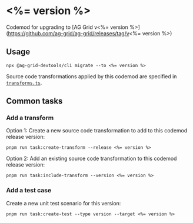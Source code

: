 # <%= version %>

Codemod for upgrading to [AG Grid v<%= version %>](https://github.com/ag-grid/ag-grid/releases/tag/v<%= version %>)

## Usage

```
npx @ag-grid-devtools/cli migrate --to <%= version %>
```

Source code transformations applied by this codemod are specified in [`transforms.ts`](./transforms.ts).

## Common tasks

### Add a transform

Option 1: Create a new source code transformation to add to this codemod release version:

```
pnpm run task:create-transform --release <%= version %>
```

Option 2: Add an existing source code transformation to this codemod release version:

```
pnpm run task:include-transform --version <%= version %>
```

### Add a test case

Create a new unit test scenario for this version:

```
pnpm run task:create-test --type version --target <%= version %>
```
